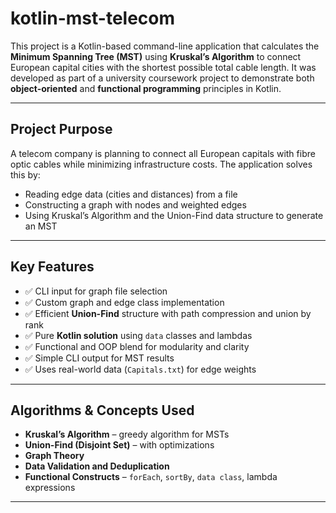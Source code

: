 # kotlin-mst-telecom

This project is a Kotlin-based command-line application that calculates the **Minimum Spanning Tree (MST)** using **Kruskal’s Algorithm** to connect European capital cities with the shortest possible total cable length. It was developed as part of a university coursework project to demonstrate both **object-oriented** and **functional programming** principles in Kotlin.

---

## Project Purpose

A telecom company is planning to connect all European capitals with fibre optic cables while minimizing infrastructure costs. The application solves this by:
- Reading edge data (cities and distances) from a file
- Constructing a graph with nodes and weighted edges
- Using Kruskal’s Algorithm and the Union-Find data structure to generate an MST

---

## Key Features

- ✅ CLI input for graph file selection
- ✅ Custom graph and edge class implementation
- ✅ Efficient **Union-Find** structure with path compression and union by rank
- ✅ Pure **Kotlin solution** using `data` classes and lambdas
- ✅ Functional and OOP blend for modularity and clarity
- ✅ Simple CLI output for MST results
- ✅ Uses real-world data (`Capitals.txt`) for edge weights

---

## Algorithms & Concepts Used

- **Kruskal’s Algorithm** – greedy algorithm for MSTs
- **Union-Find (Disjoint Set)** – with optimizations
- **Graph Theory**
- **Data Validation and Deduplication**
- **Functional Constructs** – `forEach`, `sortBy`, `data class`, lambda expressions

---
